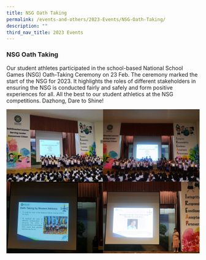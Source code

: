 ```yaml
---
title: NSG Oath Taking
permalink: /events-and-others/2023-Events/NSG-Oath-Taking/
description: ""
third_nav_title: 2023 Events
---
```

### NSG Oath Taking

Our student athletes participated in the school-based National School Games (NSG) Oath-Taking Ceremony on 23 Feb. The ceremony marked the start of the NSG for 2023. It highlights the roles of different stakeholders in ensuring the NSG is conducted fairly and safely and form positive experiences for all. All the best to our student athletics at the NSG competitions. Dazhong, Dare to Shine!

![](/images/NSGOathTaking01.jpg)

